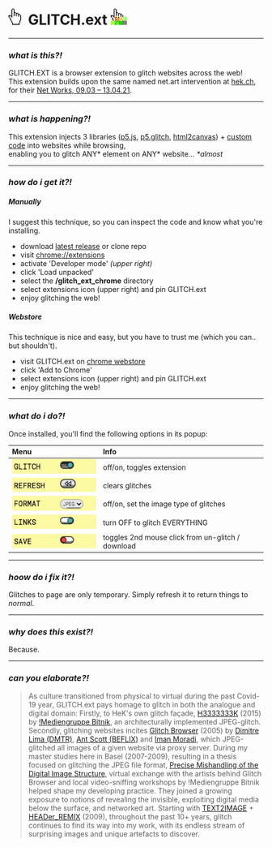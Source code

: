# <img src="glitch_ext_chrome/assets/cursors/glitch_hand_off.gif"> GLITCH.ext <img src="glitch_ext_chrome/assets/cursors/glitch_hand.gif">  

-----
### *what is this?!*  
GLITCH.EXT is a browser extension to glitch websites across the web!  
This extension builds upon the same named net.art intervention at [hek.ch](https://hek.ch),  
for their [Net Works, 09.03 – 13.04.21](https://www.hek.ch/en/program/events-en/event/hek-net-works-ted-davis-glitchext.html). 

-----
### *what is happening?!*  
This extension injects 3 libraries ([p5.js](https://p5js.org/), [p5.glitch](https://p5.glitch.me/), [html2canvas](http://html2canvas.hertzen.com/)) + [custom code](glitch_ext_chrome/) into websites while browsing,  
enabling you to glitch ANY\* element on ANY\* website... *\*almost*
 
-----
### *how do i get it?!*  
##### Manually
I suggest this technique, so you can inspect the code and know what you're installing.  

- download [latest release](https://github.com/ffd8/GLITCH.ext/releases/latest) or clone repo  
- visit [chrome://extensions](chrome://extensions)
- activate 'Developer mode' *(upper right)*
- click 'Load unpacked'
- select the **/glitch\_ext\_chrome** directory
- select extensions icon (upper right) and pin GLITCH.ext
- enjoy glitching the web! 

##### Webstore
This technique is nice and easy, but you have to trust me (which you can.. but shouldn't).

- visit GLITCH.ext on [chrome webstore](https://chrome.google.com/webstore/detail/glitchext/ngngpnbcdhonkblmjkognhhdmhkjjhaf?hl=en)
- click 'Add to Chrome' 
- select extensions icon (upper right) and pin GLITCH.ext
- enjoy glitching the web! 

-----
### *what do i do?!*  
Once installed, you'll find the following options in its popup:  

| Menu        |   Info  |
| :------------- |:-----|
| <img src="includes/images/menu_glitch.png">      | off/on, toggles extension |
| <img src="includes/images/menu_refresh.png">      | clears glitches |
| <img src="includes/images/menu_format.png">      | off/on, set the image type of glitches |
| <img src="includes/images/menu_links.png">      | turn OFF to glitch EVERYTHING |
| <img src="includes/images/menu_save.png">      | toggles 2nd mouse click from un-glitch / download |

-----
### *hoow do i fix it?!*  
Glitches to page are only temporary. 
Simply refresh it to return things to *normal*.

-----
### *why does this exist?!*
Because.

-----
### *can you elaborate?!*
> As culture transitioned from physical to virtual during the past Covid-19 year, GLITCH.ext pays homage to glitch in both the analogue and digital domain: Firstly, to HeK's own glitch façade, [H3333333K](https://wwwwwwwwwwwwwwwwwwwwww.bitnik.org/h3333333k/) (2015) by [!Mediengruppe Bitnik](https://wwwwwwwwwwwwwwwwwwwwww.bitnik.org/), an architecturally implemented JPEG-glitch. Secondly, glitching websites incites [Glitch Browser](https://web.archive.org/web/20100104085912/http://glitchbrowser.com/) (2005) by [Dimitre Lima (DMTR)](http://dmtr.org/), [Ant Scott (BEFLIX)](http://beflix.com/) and [Iman Moradi](http://www.organised.info/), which JPEG-glitched all images of a given website via proxy server. During my master studies here in Basel (2007-2009), resulting in a thesis focused on glitching the JPEG file format, [Precise Mishandling of the Digital Image Structure](https://www.teddavis.org/includes/papers/teddavis_precise_mishandling_duxu_04.pdf), virtual exchange with the artists behind Glitch Browser and local video-sniffing workshops by !Mediengruppe Bitnik helped shape my developing practice. They joined a growing exposure to notions of revealing the invisible, exploiting digital media below the surface, and networked art. Starting with [TEXT2IMAGE](https://www.teddavis.org/text2image/) + [HEADer_REMIX](http://ffd8.org/header_remix/) (2009), throughout the past 10+ years, glitch continues to find its way into my work, with its endless stream of surprising images and unique artefacts to discover.